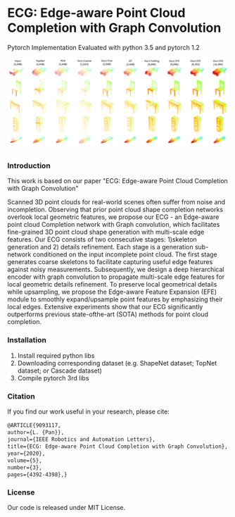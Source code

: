 # ECG: Edge-aware Point Cloud Completion with Graph Convolution

Pytorch Implementation
Evaluated with python 3.5 and pytorch 1.2

![prediction example](https://github.com/paul007pl/ECG/blob/master/misc/qualitative.png)


### Introduction
This work is based on our paper "ECG: Edge-aware Point Cloud Completion with Graph Convolution"

Scanned 3D point clouds for real-world scenes often suffer from noise and incompletion. Observing that prior point cloud shape completion networks overlook local geometric features, we propose our ECG - an Edge-aware point cloud Completion network with Graph convolution, which facilitates fine-grained 3D point cloud shape generation with multi-scale edge features. Our ECG consists of two consecutive stages: 1)skeleton generation and 2) details refinement. Each stage is a generation sub-network conditioned on the input incomplete point cloud. The first stage generates coarse skeletons to facilitate capturing useful edge features against noisy measurements.  Subsequently, we design a deep hierarchical encoder with graph convolution to propagate multi-scale edge features for local geometric details refinement. To preserve local geometrical details while upsampling, we propose the Edge-aware Feature Expansion (EFE) module to smoothly expand/upsample point features by emphasizing their local edges. Extensive experiments show that our ECG significantly outperforms previous state-ofthe-art (SOTA) methods for point cloud completion.


### Installation
1. Install required python libs
2. Downloading corresponding dataset (e.g. ShapeNet dataset; TopNet dataset; or Cascade dataset)
3. Compile pytorch 3rd libs

### Citation
If you find our work useful in your research, please cite:

	@ARTICLE{9093117,
	author={L. {Pan}},
	journal={IEEE Robotics and Automation Letters}, 
	title={ECG: Edge-aware Point Cloud Completion with Graph Convolution}, 
	year={2020},
	volume={5},
	number={3},
	pages={4392-4398},}


### License
Our code is released under MIT License.
